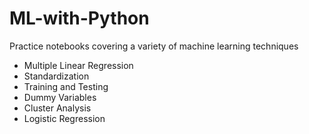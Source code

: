 # ML-with-Python
Practice notebooks covering a variety of machine learning techniques
- Multiple Linear Regression
- Standardization
- Training and Testing
- Dummy Variables
- Cluster Analysis
- Logistic Regression
